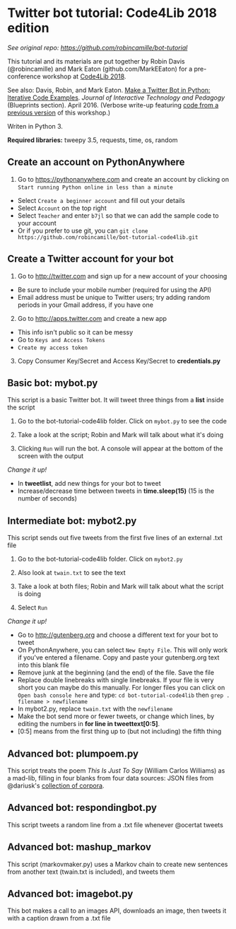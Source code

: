 # Twitter bot tutorial: Code4Lib 2018 edition

*See original repo: https://github.com/robincamille/bot-tutorial*

This tutorial and its materials are put together by Robin Davis (@robincamille) and Mark Eaton (github.com/MarkEEaton) for a pre-conference workshop at [Code4Lib 2018](http://2018.code4lib.org/). 

See also: Davis, Robin, and Mark Eaton. [Make a Twitter Bot in Python: Iterative Code Examples](http://jitp.commons.gc.cuny.edu/make-a-twitter-bot-in-python-iterative-code-examples/). *Journal of Interactive Technology and Pedagogy* (Blueprints section).  April 2016. (Verbose write-up featuring [code from a previous version](https://github.com/robincamille/bot-tutorial) of this workshop.)

Writen in Python 3.

**Required libraries:** tweepy 3.5, requests, time, os, random

## Create an account on PythonAnywhere

1. Go to https://pythonanywhere.com and create an account by clicking on `Start running Python online in less than a minute`
 - Select `Create a beginner account` and fill out your details
 - Select `Account` on the top right
 - Select `Teacher` and enter `b7jl` so that we can add the sample code to your account
 - Or if you prefer to use git, you can `git clone https://github.com/robincamille/bot-tutorial-code4lib.git`

## Create a Twitter account for your bot

1. Go to http://twitter.com and sign up for a new account of your choosing
 - Be sure to include your mobile number (required for using the API) 
 - Email address must be unique to Twitter users; try adding random periods in your Gmail address, if you have one

2. Go to http://apps.twitter.com and create a new app
 - This info isn't public so it can be messy 
 - Go to `Keys and Access Tokens`
 - `Create my access token`

3. Copy Consumer Key/Secret and Access Key/Secret to **credentials.py**

## Basic bot: mybot.py

This script is a basic Twitter bot. It will tweet three things from a **list** inside the script

1. Go to the bot-tutorial-code4lib folder. Click on `mybot.py` to see the code

2. Take a look at the script; Robin and Mark will talk about what it's doing

3. Clicking `Run` will run the bot. A console will appear at the bottom of the screen with the output

*Change it up!*
- In **tweetlist**, add new things for your bot to tweet
- Increase/decrease time between tweets in **time.sleep(15)** (15 is the number of seconds) 

## Intermediate bot: mybot2.py

This script sends out five tweets from the first five lines of an external .txt file

1. Go to the bot-tutorial-code4lib folder. Click on `mybot2.py`

2. Also look at `twain.txt` to see the text

3. Take a look at both files; Robin and Mark will talk about what the script is doing

4. Select `Run`

*Change it up!*
 - Go to http://gutenberg.org and choose a different text for your bot to tweet
 - On PythonAnywhere, you can select `New Empty File`. This will only work if you've entered a filename. Copy and paste your gutenberg.org text into this blank file
 - Remove junk at the beginning (and the end) of the file. Save the file
 - Replace double linebreaks with single linebreaks. If your file is very short you can maybe do this manually. For longer files you can click on `Open bash console here` and type: `cd bot-tutorial-code4lib` then `grep . filename > newfilename`
 - In mybot2.py, replace `twain.txt` with the `newfilename` 
- Make the bot send more or fewer tweets, or change which lines, by editing the numbers in **for line in tweettext[0:5]**. 
 - [0:5] means from the first thing up to (but not including) the fifth thing
 
## Advanced bot: plumpoem.py

This script treats the poem *This Is Just To Say* (William Carlos Williams) as a mad-lib, filling in four blanks from four data sources: JSON files from @dariusk's [collection of corpora](https://github.com/dariusk/corpora). 

## Advanced bot: respondingbot.py

This script tweets a random line from a .txt file whenever @ocertat tweets


## Advanced bot: mashup_markov

This script (markovmaker.py) uses a Markov chain to create new sentences from another text (twain.txt is included), and tweets them


## Advanced bot: imagebot.py

This bot makes a call to an images API, downloads an image, then tweets it with a caption drawn from a .txt file
